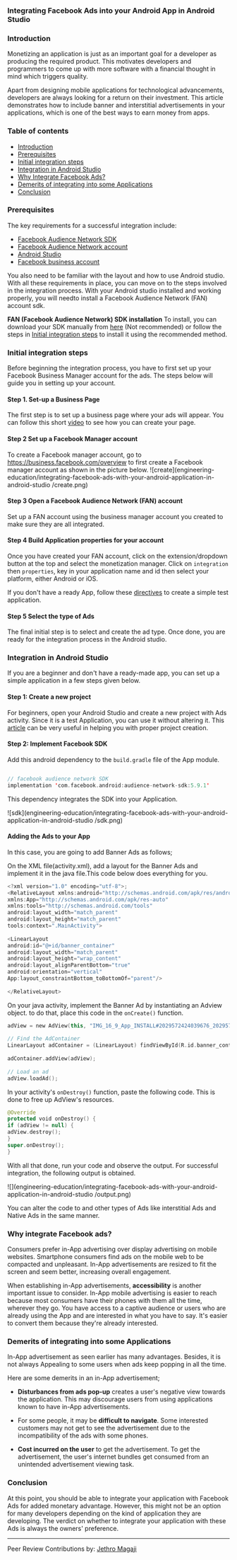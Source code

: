 ### Integrating Facebook Ads into your Android App in Android Studio

### Introduction
Monetizing an application is just as an important goal for a developer as producing the required product. This motivates developers and programmers to come up with more software with a financial thought in mind which triggers quality.

Apart from designing mobile applications for technological advancements, developers are always looking for a return on their investment. This article demonstrates how to include banner and interstitial advertisements in your applications, which is one of the best ways to earn money from apps.
<!--more-->
### Table of contents
- [Introduction](#introduction)
- [Prerequisites](#prerequisites)
- [Initial integration steps](#initial-integration-steps)
- [Integration in Android Studio](#integration-in-android-studio)
- [Why Integrate Facebook Ads?](#why-integrate-facebook-ads)
- [Demerits of integrating into some Applications](#demerits-of-integrating-into-some-applications)
- [Conclusion](#conclusion)

### Prerequisites
The key requirements for a successful integration include:
- [Facebook Audience Network SDK](https://developers.facebook.com/resources/audience-network-sdk-6.7.0.zip)
- [Facebook Audience Network account](https://business.facebook.com/pub/home/?source=help&business_id=1101812683558213&global_scope_id=1101812683558213)
- [Android Studio](https://developer.android.com/studio/releases)
- [Facebook business account](https://business.facebook.com/overview)

You also need to be familiar with the layout and how to use Android studio. With all these requirements in place, you can move on to the steps involved in the integration process.
With your Android studio installed and working properly, you will needto install a Facebook Audience Network (FAN) account sdk.

**FAN (Facebook Audience Network) SDK installation**
To install, you can download your SDK manually from [here](https://developers.facebook.com/resources/audience-network-sdk-6.8.0.zip) (Not recommended) or follow the steps in [Initial integration steps](#initial-integration-steps) to install it using the recommended method.

### Initial integration steps
Before beginning the integration process, you have to first set up your Facebook Business Manager account for the ads.
The steps below will guide you in setting up your account.

#### Step 1. **Set-up a  Business Page**
The first step is to set up a business page where your ads will appear. You can follow this short [video](https://www.youtube.com/watch?v=fzW4eHQQLFk) to see how you can create your page.

#### Step 2 **Set up a Facebook Manager  account**
To create a Facebook manager account, go to https://business.facebook.com/overview to first create a Facebook manager account as shown in the picture below.
![create](engineering-education/integrating-facebook-ads-with-your-android-application-in-android-studio
/create.png)

#### Step 3 **Open a Facebook Audience Network (FAN) account**
Set up a FAN account using the business manager account you created to make sure they are all integrated.

#### Step 4 Build Application properties for your account
Once you have created your FAN account, click on the extension/dropdown button at the top and select the monetization manager. Click on `integration` then `properties`, key in your application name and id then select your platform, either Android or iOS.

If you don't have a ready App, follow these [directives](#integration-in-android-studio) to create a simple test application.

#### Step 5 Select the type of Ads
The final initial step is to select and create the ad type.
Once done, you are ready for the integration process in the Android studio.


### Integration in Android Studio
If you are a beginner and don't have a ready-made app, you can set up a simple application in a few steps given below.

#### Step 1: Create a new project
For beginners, open your Android Studio and create a new project with Ads activity. Since it is a test Application, you can use it without altering it. This [article](https://www.section.io/engineering-education/first-android-App/) can be very useful in helping you with proper project creation.

#### Step 2: Implement Facebook SDK
Add this android dependency to the `build.gradle` file of the App module.
```kotlin

// facebook audience network SDK
implementation 'com.facebook.android:audience-network-sdk:5.9.1'

```
This dependency integrates the SDK into your Application.

![sdk](engineering-education/integrating-facebook-ads-with-your-android-application-in-android-studio
/sdk.png)

#### Adding the Ads to your App
In this case, you are going to add Banner Ads as follows;

On the XML file(activity.xml), add a layout for the Banner Ads and implement it in the java file.This code below does everything for you.
```kotlin
<?xml version="1.0" encoding="utf-8">;
<RelativeLayout xmlns:android="http://schemas.android.com/apk/res/android"
xmlns:App="http://schemas.android.com/apk/res-auto"
xmlns:tools="http://schemas.android.com/tools"
android:layout_width="match_parent"
android:layout_height="match_parent"
tools:context=".MainActivity">
 
<LinearLayout
android:id="@+id/banner_container"
android:layout_width="match_parent"
android:layout_height="wrap_content"
android:layout_alignParentBottom="true"
android:orientation="vertical"
App:layout_constraintBottom_toBottomOf="parent"/>
 
</RelativeLayout>

```

On your java activity, implement the Banner Ad by instantiating an Adview object. to do that, place this code in the `onCreate()` function.

```kotlin
adView = new AdView(this, "IMG_16_9_App_INSTALL#2029572424039676_2029575434039375", AdSize.BANNER_HEIGHT_60);
 
// Find the AdContainer
LinearLayout adContainer = (LinearLayout) findViewById(R.id.banner_container);
 
adContainer.addView(adView);
 
// Load an ad
adView.loadAd();

```
In your activity's `onDestroy()` function, paste the following code. This is done to free up AdView's resources.

```kotlin
@Override
protected void onDestroy() {
if (adView != null) {
adView.destroy();
}
super.onDestroy();
}

```

With all that done, run your code and observe the output.
For successful integration, the following output is obtained.

![](engineering-education/integrating-facebook-ads-with-your-android-application-in-android-studio
/output.png)

You can alter the code to and other types of Ads like interstitial Ads and Native Ads in the same manner.

### Why integrate Facebook ads?
Consumers prefer in-App advertising over display advertising on mobile websites. Smartphone consumers find ads on the mobile web to be compacted and unpleasant. In-App advertisements are resized to fit the screen and seem better, increasing overall engagement.

When establishing in-App advertisements, **accessibility** is another important issue to consider. In-App mobile advertising is easier to reach because most consumers have their phones with them all the time, wherever they go. You have access to a captive audience or users who are already using the App and are interested in what you have to say. It's easier to convert them because they're already interested.

### Demerits of integrating into some Applications
In-App advertisement as seen earlier has many advantages. Besides, it is not always Appealing to some users when ads keep popping in all the time.

Here are some demerits in an in-App advertisement;

- **Disturbances from ads pop-up** creates a user's negative view towards the application. This may discourage users from using applications known to have in-App advertisements.

- For some people, it may be **difficult to navigate**. Some interested customers may not get to see the advertisement due to the incompatibility of the ads with some phones.

- **Cost incurred on the user** to get the advertisement. To get the advertisement, the user's internet bundles get consumed from an unintended advertisement viewing task.

### Conclusion
At this point, you should be able to integrate your application with Facebook Ads for added monetary advantage. However, this might not be an option for many developers depending on the kind of application they are developing. 
The verdict on whether to integrate your application with these Ads is always the owners' preference. 

---
Peer Review Contributions by: [Jethro Magaji](/engineering-education/authors/jethro-magaji/)



